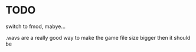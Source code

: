 # TODO
switch to fmod, mabye...

.wavs are a really good way to make the game file size bigger then it should be
